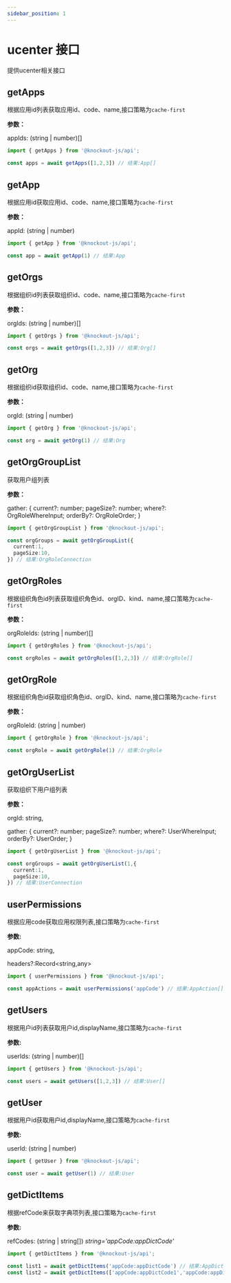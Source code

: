 ```yaml
---
sidebar_position: 1
---
```

# ucenter 接口

提供ucenter相关接口

## getApps

根据应用id列表获取应用id、code、name,接口策略为`cache-first`

**参数：**

appIds: (string | number)[]

```ts
import { getApps } from '@knockout-js/api';

const apps = await getApps([1,2,3]) // 结果:App[]
```

## getApp

根据应用id获取应用id、code、name,接口策略为`cache-first`

**参数：**

appId: (string | number)

```ts
import { getApp } from '@knockout-js/api';

const app = await getApp(1) // 结果:App
```

## getOrgs

根据组织id列表获取组织id、code、name,接口策略为`cache-first`

**参数：**

orgIds: (string | number)[]

```ts
import { getOrgs } from '@knockout-js/api';

const orgs = await getOrgs([1,2,3]) // 结果:Org[]
```

## getOrg

根据组织id获取组织id、code、name,接口策略为`cache-first`

**参数：**

orgId: (string | number)

```ts
import { getOrg } from '@knockout-js/api';

const org = await getOrg(1) // 结果:Org
```

## getOrgGroupList

获取用户组列表

**参数：**

gather: {
  current?: number;
  pageSize?: number;
  where?: OrgRoleWhereInput;
  orderBy?: OrgRoleOrder;
}

```ts
import { getOrgGroupList } from '@knockout-js/api';

const orgGroups = await getOrgGroupList({
  current:1,
  pageSize:10,
}) // 结果:OrgRoleConnection
```

## getOrgRoles

根据组织角色id列表获取组织角色id、orgID、kind、name,接口策略为`cache-first`

**参数：**

orgRoleIds: (string | number)[]

```ts
import { getOrgRoles } from '@knockout-js/api';

const orgRoles = await getOrgRoles([1,2,3]) // 结果:OrgRole[]
```

## getOrgRole

根据组织角色id获取组织角色id、orgID、kind、name,接口策略为`cache-first`

**参数：**

orgRoleId: (string | number)

```ts
import { getOrgRole } from '@knockout-js/api';

const orgRole = await getOrgRole(1) // 结果:OrgRole
```

## getOrgUserList

获取组织下用户组列表

**参数：**

orgId: string,

gather: {
  current?: number;
  pageSize?: number;
  where?: UserWhereInput;
  orderBy?: UserOrder;
}

```ts
import { getOrgUserList } from '@knockout-js/api';

const orgGroups = await getOrgUserList(1,{
  current:1,
  pageSize:10,
}) // 结果:UserConnection
```

## userPermissions

根据应用code获取应用权限列表,接口策略为`cache-first`

**参数:**

appCode: string, 

headers?:Record<string,any>

```ts
import { userPermissions } from '@knockout-js/api';

const appActions = await userPermissions('appCode') // 结果:AppAction[]
```

## getUsers

根据用户id列表获取用户id,displayName,接口策略为`cache-first`

**参数:**

userIds: (string | number)[]

```ts
import { getUsers } from '@knockout-js/api';

const users = await getUsers([1,2,3]) // 结果:User[]
```

## getUser

根据用户id获取用户id,displayName,接口策略为`cache-first`

**参数:**

userId: (string | number)

```ts
import { getUser } from '@knockout-js/api';

const user = await getUser(1) // 结果:User
```

## getDictItems

根据refCode来获取字典项列表,接口策略为`cache-first`

**参数:**

refCodes: (string | string[])  *string='appCode:appDictCode'*



```ts
import { getDictItems } from '@knockout-js/api';

const list1 = await getDictItems('appCode:appDictCode') // 结果:AppDictItem[]
const list2 = await getDictItems(['appCode:appDictCode1','appCode:appDictCode2']) // 结果:AppDictItem[]
```
